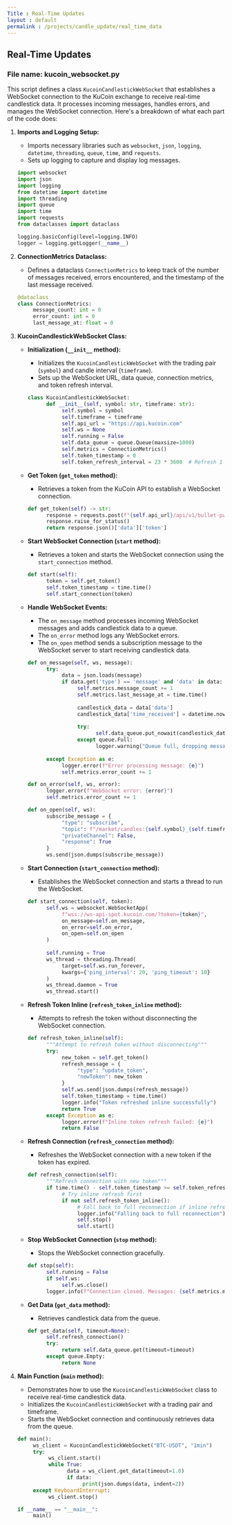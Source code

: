 ```yaml
---
Title : Real-Time Updates
layout : default
permalink : /projects/candle_update/real_time_data
---
```

## Real-Time Updates

### File name: kucoin_websocket.py

This script defines a class `KucoinCandlestickWebSocket` that establishes a WebSocket connection to the KuCoin exchange to receive real-time candlestick data. It processes incoming messages, handles errors, and manages the WebSocket connection. Here's a breakdown of what each part of the code does:

1. **Imports and Logging Setup:**
    - Imports necessary libraries such as `websocket`, `json`, `logging`, `datetime`, `threading`, `queue`, `time`, and `requests`.
    - Sets up logging to capture and display log messages.

    ```python
    import websocket
    import json
    import logging
    from datetime import datetime
    import threading
    import queue
    import time
    import requests
    from dataclasses import dataclass

    logging.basicConfig(level=logging.INFO)
    logger = logging.getLogger(__name__)
    ```

2. **ConnectionMetrics Dataclass:**
    - Defines a dataclass `ConnectionMetrics` to keep track of the number of messages received, errors encountered, and the timestamp of the last message received.

    ```python
    @dataclass
    class ConnectionMetrics:
         message_count: int = 0
         error_count: int = 0
         last_message_at: float = 0
    ```

3. **KucoinCandlestickWebSocket Class:**
    - **Initialization (`__init__` method):**
      - Initializes the `KucoinCandlestickWebSocket` with the trading pair (`symbol`) and candle interval (`timeframe`).
      - Sets up the WebSocket URL, data queue, connection metrics, and token refresh interval.

      ```python
      class KucoinCandlestickWebSocket:
            def __init__(self, symbol: str, timeframe: str):
                 self.symbol = symbol
                 self.timeframe = timeframe
                 self.api_url = "https://api.kucoin.com"
                 self.ws = None
                 self.running = False
                 self.data_queue = queue.Queue(maxsize=1000)
                 self.metrics = ConnectionMetrics()
                 self.token_timestamp = 0
                 self.token_refresh_interval = 23 * 3600  # Refresh 1 hour before expiry
      ```

    - **Get Token (`get_token` method):**
      - Retrieves a token from the KuCoin API to establish a WebSocket connection.

      ```python
      def get_token(self) -> str:
            response = requests.post(f"{self.api_url}/api/v1/bullet-public")
            response.raise_for_status()
            return response.json()['data']['token']
      ```

    - **Start WebSocket Connection (`start` method):**
      - Retrieves a token and starts the WebSocket connection using the `start_connection` method.

      ```python
      def start(self):
            token = self.get_token()
            self.token_timestamp = time.time()
            self.start_connection(token)
      ```

    - **Handle WebSocket Events:**
      - The `on_message` method processes incoming WebSocket messages and adds candlestick data to a queue.
      - The `on_error` method logs any WebSocket errors.
      - The `on_open` method sends a subscription message to the WebSocket server to start receiving candlestick data.

      ```python
      def on_message(self, ws, message):
            try:
                 data = json.loads(message)
                 if data.get('type') == 'message' and 'data' in data:
                      self.metrics.message_count += 1
                      self.metrics.last_message_at = time.time()
                      
                      candlestick_data = data['data']
                      candlestick_data['time_received'] = datetime.now().isoformat()
                      
                      try:
                            self.data_queue.put_nowait(candlestick_data)
                      except queue.Full:
                            logger.warning("Queue full, dropping message")
                            
            except Exception as e:
                 logger.error(f"Error processing message: {e}")
                 self.metrics.error_count += 1

      def on_error(self, ws, error):
            logger.error(f"WebSocket error: {error}")
            self.metrics.error_count += 1

      def on_open(self, ws):
            subscribe_message = {
                 "type": "subscribe",
                 "topic": f"/market/candles:{self.symbol}_{self.timeframe}",
                 "privateChannel": False,
                 "response": True
            }
            ws.send(json.dumps(subscribe_message))
      ```

    - **Start Connection (`start_connection` method):**
      - Establishes the WebSocket connection and starts a thread to run the WebSocket.

      ```python
      def start_connection(self, token):
            self.ws = websocket.WebSocketApp(
                 f"wss://ws-api-spot.kucoin.com/?token={token}",
                 on_message=self.on_message,
                 on_error=self.on_error,
                 on_open=self.on_open
            )
            
            self.running = True
            ws_thread = threading.Thread(
                 target=self.ws.run_forever,
                 kwargs={'ping_interval': 20, 'ping_timeout': 10}
            )
            ws_thread.daemon = True
            ws_thread.start()
      ```

    - **Refresh Token Inline (`refresh_token_inline` method):**
      - Attempts to refresh the token without disconnecting the WebSocket connection.

      ```python
      def refresh_token_inline(self):
            """Attempt to refresh token without disconnecting"""
            try:
                 new_token = self.get_token()
                 refresh_message = {
                      "type": "update_token",
                      "newToken": new_token
                 }
                 self.ws.send(json.dumps(refresh_message))
                 self.token_timestamp = time.time()
                 logger.info("Token refreshed inline successfully")
                 return True
            except Exception as e:
                 logger.error(f"Inline token refresh failed: {e}")
                 return False
      ```

    - **Refresh Connection (`refresh_connection` method):**
      - Refreshes the WebSocket connection with a new token if the token has expired.

      ```python
      def refresh_connection(self):
            """Refresh connection with new token"""
            if time.time() - self.token_timestamp >= self.token_refresh_interval:
                 # Try inline refresh first
                 if not self.refresh_token_inline():
                      # Fall back to full reconnection if inline refresh fails
                      logger.info("Falling back to full reconnection")
                      self.stop()
                      self.start()
      ```

    - **Stop WebSocket Connection (`stop` method):**
      - Stops the WebSocket connection gracefully.

      ```python
      def stop(self):
            self.running = False
            if self.ws:
                 self.ws.close()
            logger.info(f"Connection closed. Messages: {self.metrics.message_count}, Errors: {self.metrics.error_count}")
      ```

    - **Get Data (`get_data` method):**
      - Retrieves candlestick data from the queue.

      ```python
      def get_data(self, timeout=None):
            self.refresh_connection()
            try:
                 return self.data_queue.get(timeout=timeout)
            except queue.Empty:
                 return None
      ```

4. **Main Function (`main` method):**
    - Demonstrates how to use the `KucoinCandlestickWebSocket` class to receive real-time candlestick data.
    - Initializes the `KucoinCandlestickWebSocket` with a trading pair and timeframe.
    - Starts the WebSocket connection and continuously retrieves data from the queue.

    ```python
    def main():
         ws_client = KucoinCandlestickWebSocket("BTC-USDT", "1min")
         try:
              ws_client.start()
              while True:
                    data = ws_client.get_data(timeout=1.0)
                    if data:
                         print(json.dumps(data, indent=2))
         except KeyboardInterrupt:
              ws_client.stop()

    if __name__ == "__main__":
         main()
    ```

